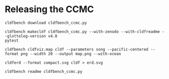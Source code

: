 # Releasing the CCMC

```shell
cldfbench download cldfbench_ccmc.py
```

```shell
cldfbench makecldf cldfbench_ccmc.py --with-zenodo --with-cldfreadme --glottolog-version v4.8
pytest
```

```shell
cldfbench cldfviz.map cldf --parameters song --pacific-centered --format png --width 20 --output map.png --with-ocean
```

```shell
cldferd --format compact.svg cldf > erd.svg
```

```shell
cldfbench readme cldfbench_ccmc.py
```
